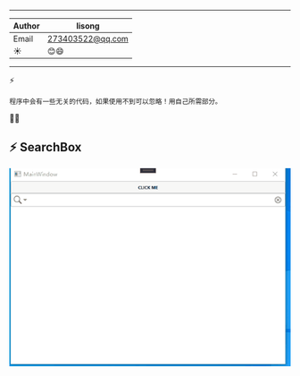 ****

|Author|lisong|
|---|---
|Email|273403522@qq.com
|:sunny:|:blush::smile:

****

:zap:
```
程序中会有一些无关的代码，如果使用不到可以忽略！用自己所需部分。
```

:muscle::muscle:

:zap: SearchBox  
------
![](https://github.com/lison999/WPFSearchBox/blob/main/SearchBoxControl.gif)  




